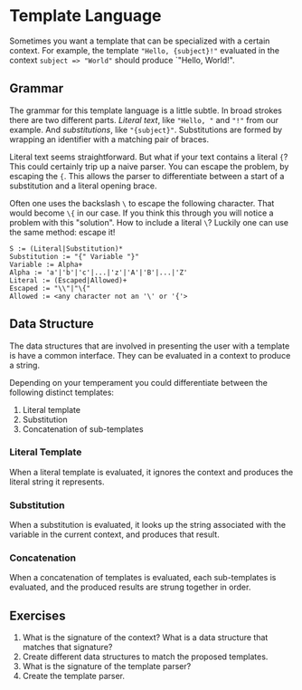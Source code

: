 # Template Language
Sometimes you want a template that can be specialized with a certain context. For example, the template `"Hello, {subject}!"` evaluated in the context `subject => "World"` should produce `"Hello, World!".

## Grammar
The grammar for this template language is a little subtle. In broad strokes there are two different parts. *Literal text*, like `"Hello, "` and `"!"` from our example. And *substitutions*, like `"{subject}"`. Substitutions are formed by wrapping an identifier with a matching pair of braces.

Literal text seems straightforward. But what if your text contains a literal `{`? This could certainly trip up a naive parser. You can escape the problem, by escaping the `{`. This allows the parser to differentiate between a start of a substitution and a literal opening brace.

Often one uses the backslash `\` to escape the following character. That would become `\{` in our case. If you think this through you will notice a problem with this "solution". How to include a literal `\`? Luckily one can use the same method: escape it!

```
S := (Literal|Substitution)*
Substitution := "{" Variable "}"
Variable := Alpha+
Alpha := 'a'|'b'|'c'|...|'z'|'A'|'B'|...|'Z'
Literal := (Escaped|Allowed)+
Escaped := "\\"|"\{"
Allowed := <any character not an '\' or '{'>
```

## Data Structure
The data structures that are involved in presenting the user with a template is have a common interface. They can be evaluated in a context to produce a string.

Depending on your temperament you could differentiate between the following distinct templates:

1. Literal template
2. Substitution
3. Concatenation of sub-templates

### Literal Template
When a literal template is evaluated, it ignores the context and produces the literal string it represents.

### Substitution
When a substitution is evaluated, it looks up the string associated with the variable in the current context, and produces that result.

### Concatenation
When a concatenation of templates is evaluated, each sub-templates is evaluated, and the produced results are strung together in order.

## Exercises
1. What is the signature of the context? What is a data structure that matches that signature?
2. Create different data structures to match the proposed templates.
3. What is the signature of the template parser?
4. Create the template parser.
